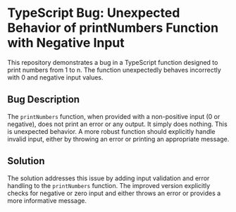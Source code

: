 # TypeScript Bug: Unexpected Behavior of printNumbers Function with Negative Input

This repository demonstrates a bug in a TypeScript function designed to print numbers from 1 to n. The function unexpectedly behaves incorrectly with 0 and negative input values.

## Bug Description

The `printNumbers` function, when provided with a non-positive input (0 or negative), does not print an error or any output.  It simply does nothing.  This is unexpected behavior. A more robust function should explicitly handle invalid input, either by throwing an error or printing an appropriate message.

## Solution

The solution addresses this issue by adding input validation and error handling to the `printNumbers` function.  The improved version explicitly checks for negative or zero input and either throws an error or provides a more informative message.
